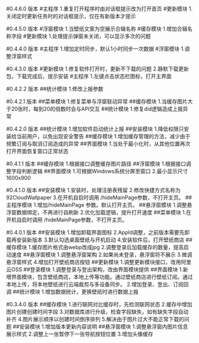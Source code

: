 ﻿#0.4.6.0 版本
#主程序
1.重复打开程序时由对话框提示改为打开首页
#更新模块
1.关闭定时更新任务时的对话框提示，仅在有新版本才提示

#0.4.5.0 版本
#浮窗模块
1.当壁纸文案为空展示合辑名称
#缓存模块
1.增加合辑名称字段
#更新模块
1.处理提示弹窗未关闭，可以显示多次的问题

#0.4.4.0 版本
#主程序
1.增加定时同步，默认1小时同步一次数据
#浮窗模块
1.调整浮窗样式

#0.4.3.0 版本
#更新模块
1.修复软件打开时，更新不下载的问题
2.静默下载更新包，下载完成后，提示安装
#主程序
1.左键点击状态栏图标，打开主界面

#0.4.2.2 版本
##统计模块
1.修改上报参数

#0.4.2.1 版本
##菜单模块
1.修复菜单与浮窗联动异常
##缓存模块
1.当缓存图片大于20张时，每到20的倍数时会与API交互
##统计模块
1.修复did逻辑造成上报异常

#0.4.2.0 版本
##统计模块
1.增加软件启动统计上报
##安装模块
1.降低权限只安装给当前用户，以免出现安全警告
##缓存模块
1.增加缓存管理的方法，减少由于频繁订阅与取消订阅造成的异常
##界面模块
1.当处于最小化时，从其他位置再次打开界面恢复窗口正常状态

#0.4.1.1 版本
##缓存模块
1.根据接口调整缓存图片路径
##浮窗模块
1.根据接口调整字段判断逻辑
##界面模块
1.可根据Windows系统分屏至窗口
2.最小显示尺寸1600x900

#0.4.1.0 版本
##安装模块
1.安装时，处理注册表残留
2.修改快捷方式名称为92CloudWallpaper
3.在开机自启时调用 /hideMainPage参数，不打开主页。
##主程序模块
1.增加/hideMainPage 参数。默认打开主页。
##悬浮窗模块
1.调整悬浮窗数据绑定，不再进行自刷新
2.优化加载逻辑，提升打开速度
##菜单模块
1.在开机自启时调用 /hideMainPage参数，不打开主页。

#0.4.0.1 版本
##安装模块
1.增加卸载界面图标
2.AppId调整，之前版本需要先卸载再安装新版本
3.默认勾选桌面壁纸与开机启动
4.安装软件后，打开壁纸商店
##缓存模块
1.缓存图片格式由webp改成jpg
2.调整登录后加载缓存的数量，提高启动速度
##悬浮窗模块
1.调整悬浮窗架构
2.如果尚未登录，悬浮窗将不展示
3.微调悬浮窗样式
4.增加打开壁纸商店按钮
##更新模块
1.调整更新模块接口，改用阿里云OSS
##登录模块
1.调整登录与登出架构，改由界面模块提供
##界面模块
1.新增界面模块，包含壁纸商店，本地上传等功能。通过壁纸商店进行壁纸订阅。通过本地上传，将本地壁纸进行云端裁剪与多设备同步。
2.增加登录、登出、订阅回调
##统计模块
1.增加数据统计，更换壁纸时进行数据上报

#0.3.4.0 版本
##缓存模块
1.进行联网对比缓存时，先检测联网状态
2.缓存中增加图片创建创建时间字段
3.对数据库进行升级，检查字段缺失，如有缺失字段自动补齐
4.图片展示顺序以创建时间倒序排列
5.解决由于图片过大不能正常下载的问题
##安装模块
1.增加版本更新内容说明
##悬浮窗模块
1.调整悬浮窗内图片信息展示样式
2.调整上一张暂停下一张导航按钮位置
3.增加头像缓存